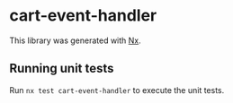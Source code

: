 # cart-event-handler

This library was generated with [Nx](https://nx.dev).

## Running unit tests

Run `nx test cart-event-handler` to execute the unit tests.
